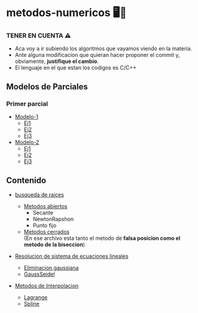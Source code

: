 # metodos-numericos 🖥️📑
### TENER EN CUENTA ⚠️
- Aca voy a ir subiendo los algoritmos que vayamos viendo en la materia.
- Ante alguna modificacion que quieran hacer proponer el commit y, obviamente, **justifique el cambio**.
- El lenguaje en el que estan los codigos es C/C++

## Modelos de Parciales
  ### Primer parcial
  - [Modelo-1](https://github.com/angelo59930/metodos-numericos/tree/main/modelo-parcial)
    - [Ej1](https://github.com/angelo59930/metodos-numericos/tree/main/modelo-parcial/propuesta1/Ej1)
    - [Ej2](https://github.com/angelo59930/metodos-numericos/tree/main/modelo-parcial/propuesta1/Ej2)
    - [Ej3](https://github.com/angelo59930/metodos-numericos/tree/main/modelo-parcial/propuesta1/Ej3)
  - [Modelo-2](https://github.com/angelo59930/metodos-numericos/tree/main/modelo2-parcial/propuesta1)
    - [Ej1](https://github.com/angelo59930/metodos-numericos/tree/main/modelo2-parcial/propuesta1/Ej1)
    - [Ej2](https://github.com/angelo59930/metodos-numericos/tree/main/modelo2-parcial/propuesta1/Ej2)
    - [Ej3](https://github.com/angelo59930/metodos-numericos/tree/main/modelo2-parcial/propuesta1/Ej3)

## Contenido 
- [busqueda de raices](https://github.com/angelo59930/metodos-numericos/tree/main/busqueda-de-raices)
    - [Metodos abiertos](https://github.com/angelo59930/metodos-numericos/tree/main/busqueda-de-raices/metodos-abiertos)
      - Secante
      - NewtonRapshon
      - Punto fijo
  - [Metodos cerrados](https://github.com/angelo59930/metodos-numericos/tree/main/busqueda-de-raices/metodos-cerrados)  
    (En ese archivo esta tanto el metodo de **falsa posicion como el metodo de la biseccion**)  
 
- [Resolucion de sistema de ecuaciones lineales](https://github.com/angelo59930/metodos-numericos/tree/main/resolucion-sist-ecuaciones)
    - [Eliminacion gaussiana](https://github.com/angelo59930/metodos-numericos/tree/main/resolucion-sist-ecuaciones/eliminaciongaussiana)
    - [GaussSeidel](https://github.com/angelo59930/metodos-numericos/tree/main/resolucion-sist-ecuaciones/gaussSeidel)
- [Metodos de Interpolacion](https://github.com/angelo59930/metodos-numericos/tree/main/Interpolacion)
    - [Lagrange](https://github.com/angelo59930/metodos-numericos/tree/main/Interpolacion/Lagrange)
    - [Spline](https://github.com/angelo59930/metodos-numericos/tree/main/Interpolacion/InterpolacionSpline)


